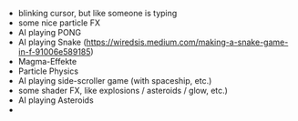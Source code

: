 - blinking cursor, but like someone is typing
- some nice particle FX
- AI playing PONG
- AI playing Snake (https://wiredsis.medium.com/making-a-snake-game-in-f-91006e589185)
- Magma-Effekte
- Particle Physics
- AI playing side-scroller game (with spaceship, etc.)
- some shader FX, like explosions / asteroids / glow, etc.)
- AI playing Asteroids
- 
